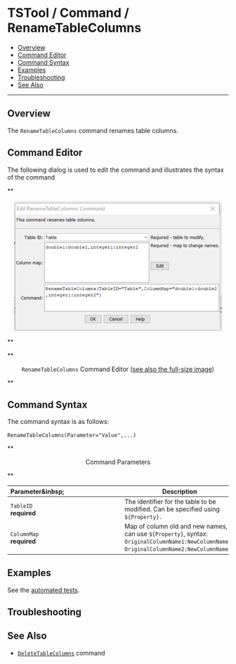 # TSTool / Command / RenameTableColumns #

* [Overview](#overview)
* [Command Editor](#command-editor)
* [Command Syntax](#command-syntax)
* [Examples](#examples)
* [Troubleshooting](#troubleshooting)
* [See Also](#see-also)

-------------------------

## Overview ##

The `RenameTableColumns` command renames table columns.

## Command Editor ##

The following dialog is used to edit the command and illustrates the syntax of the command

**<p style="text-align: center;">
![RenameTableColumns](RenameTableColumns.png)
</p>**

**<p style="text-align: center;">
`RenameTableColumns` Command Editor (<a href="../RenameTableColumns.png">see also the full-size image</a>)
</p>**

## Command Syntax ##

The command syntax is as follows:

```text
RenameTableColumns(Parameter="Value",...)
```
**<p style="text-align: center;">
Command Parameters
</p>**

| **Parameter**&inbsp;&nbsp;&nbsp;&nbsp;&nbsp;&nbsp;&nbsp;&nbsp;&nbsp;&nbsp;&nbsp;&nbsp;&nbsp;&nbsp;&nbsp;&nbsp;&nbsp;&nbsp;&nbsp;&nbsp;&nbsp;&nbsp;&nbsp;&nbsp;&nbsp;&nbsp;&nbsp;&nbsp;&nbsp;&nbsp;&nbsp;&nbsp;&nbsp;&nbsp; | **Description** | **Default**&nbsp;&nbsp;&nbsp;&nbsp;&nbsp;&nbsp;&nbsp;&nbsp;&nbsp;&nbsp;&nbsp;&nbsp;&nbsp;&nbsp;&nbsp;&nbsp; |
| --------------|-----------------|----------------- |
|`TableID`<br>**required**|The identifier for the table to be modified.  Can be specified using `${Property}.`|None – must be specified.|
|`ColumnMap`<br>**required**|Map of column old and new names, can use `${Property}`, syntax:<br>`OriginalColumnName1:NewColumnName1, OriginalColumnName2:NewColumnName2`|None - must be specified.|

## Examples ##

See the [automated tests](https://github.com/OpenCDSS/cdss-app-tstool-test/tree/master/test/regression/commands/general/RenameTableColumns).

## Troubleshooting ##

## See Also ##

* [`DeleteTableColumns`](../DeleteTableColumns/DeleteTableColumns.md) command

